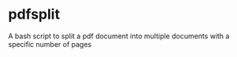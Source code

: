 # pdfsplit
A bash script to split a pdf document into multiple documents with a specific number of pages
